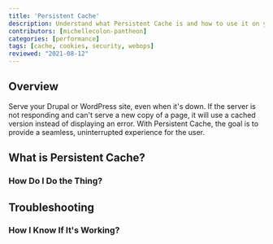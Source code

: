 ```yaml
---
title: 'Persistent Cache'
description: Understand what Persistent Cache is and how to use it on your Pantheon site.
contributors: [michellecolon-pantheon]
categories: [performance]
tags: [cache, cookies, security, webops]
reviewed: "2021-08-12"
---
```

## Overview

Serve your Drupal or WordPress site, even when it's down. If the server is not responding and can't serve a new copy of a page, it will use a cached version instead of displaying an error. With Persistent Cache, the goal is to provide a seamless, uninterrupted experience for the user.

## What is Persistent Cache?


### How Do I Do the Thing?


## Troubleshooting

### How I Know If It's Working?

